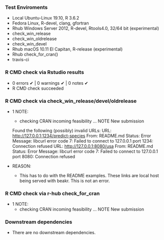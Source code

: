 ### Test Enviroments
* Local Ubuntu-Linux 19.10, R 3.6.2
* Fedora Linux, R-devel, clang, gfortran
* Rhub Windows Server 2012, R-devel, Rtools4.0, 32/64 bit (experimental)
* check_win_release
* check_win_oldrelease 
* check_win_devel
* Rhub macOS 10.11 El Capitan, R-release (experimental)
* Rhub check_for_cran()
* travis-ci

### R CMD check via Rstudio results 
* 0 errors ✔ | 0 warnings ✔ | 0 notes ✔
* R CMD check succeeded

### R CMD check via check_win_release/devel/oldrelease
* 1 NOTE: 
  * checking CRAN incoming feasibility ... NOTE
  New submission
  
  Found the following (possibly) invalid URLs:
    URL: http://127.0.0.1:1234/predict-species
      From: README.md
      Status: Error
      Message: libcurl error code 7:
        	Failed to connect to 127.0.0.1 port 1234: Connection refused
    URL: http://127.0.0.1:8080/usa
      From: README.md
      Status: Error
      Message: libcurl error code 7:
        	Failed to connect to 127.0.0.1 port 8080: Connection refused
* REASON: 
  * This has to do with the README examples. These links are local host 
  being served with beakr. This is not an error. 
  
### R CMD check via r-hub check_for_cran
* 1 NOTE: 
  * checking CRAN incoming feasibility ... NOTE
  New submission

### Downstream dependencies 
* There are no downstream dependencies. 
